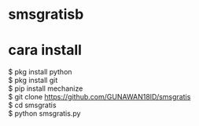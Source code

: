 # smsgratisb
# cara install
$ pkg install python<br>
$ pkg install git<br>
$ pip install mechanize<br>
$ git clone https://github.com/GUNAWAN18ID/smsgratis<br>
$ cd smsgratis<br>
$ python smsgratis.py<br>
